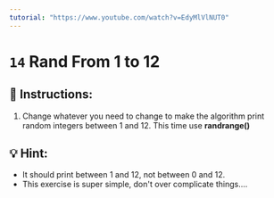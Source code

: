 ```yaml
---
tutorial: "https://www.youtube.com/watch?v=EdyMlVlNUT0"
---
```


# `14` Rand From 1 to 12


## 📝 Instructions:

1. Change whatever you need to change to make the algorithm print random integers between 1 and 12.
This time use **randrange()**

## 💡 Hint:

- It should print between 1 and 12, not between 0 and 12.
- This exercise is super simple, don't over complicate things....


